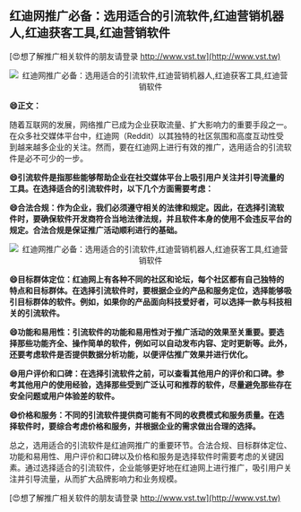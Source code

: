 ## **红迪网推广必备：选用适合的引流软件,红迪营销机器人,红迪获客工具,红迪营销软件**

[😍想了解推广相关软件的朋友请登录 http://www.vst.tw](http://www.vst.tw)

 <center><img src="https://vst.tw/MP4/tuiguang/png/0.png" alt="红迪网推广必备：选用适合的引流软件,红迪营销机器人,红迪获客工具,红迪营销软件"></center>

**😄正文：**

随着互联网的发展，网络推广已成为企业获取流量、扩大影响力的重要手段之一。在众多社交媒体平台中，红迪网（Reddit）以其独特的社区氛围和高度互动性受到越来越多企业的关注。然而，要在红迪网上进行有效的推广，选用适合的引流软件是必不可少的一步。

**😄引流软件是指那些能够帮助企业在社交媒体平台上吸引用户关注并引导流量的工具。在选择适合的引流软件时，以下几个方面需要考虑：**

**😄合法合规：作为企业，我们必须遵守相关的法律和规定。因此，在选择引流软件时，要确保软件开发商符合当地法律法规，并且软件本身的使用不会违反平台的规定。合法合规是保证推广活动顺利进行的基础。**

 <center><img src="https://vst.tw/MP4/tuiguang/png/7.png" alt="红迪网推广必备：选用适合的引流软件,红迪营销机器人,红迪获客工具,红迪营销软件"></center>

**😄目标群体定位：红迪网上有各种不同的社区和论坛，每个社区都有自己独特的特点和目标群体。在选择引流软件时，要根据企业的产品和服务定位，选择能够吸引目标群体的软件。例如，如果你的产品面向科技爱好者，可以选择一款与科技相关的引流软件。**

**😄功能和易用性：引流软件的功能和易用性对于推广活动的效果至关重要。要选择那些功能齐全、操作简单的软件，例如可以自动发布内容、定时更新等。此外，还要考虑软件是否提供数据分析功能，以便评估推广效果并进行优化。**

**😄用户评价和口碑：在选择引流软件之前，可以查看其他用户的评价和口碑。参考其他用户的使用经验，选择那些受到广泛认可和推荐的软件，尽量避免那些存在安全问题或用户体验差的软件。**

**😄价格和服务：不同的引流软件提供商可能有不同的收费模式和服务质量。在选择软件时，要综合考虑价格和服务，并根据企业的需求做出合理的选择。**

总之，选用适合的引流软件是红迪网推广的重要环节。合法合规、目标群体定位、功能和易用性、用户评价和口碑以及价格和服务是选择软件时需要考虑的关键因素。通过选择适合的引流软件，企业能够更好地在红迪网上进行推广，吸引用户关注并引导流量，从而扩大品牌影响力和业务规模。

[😍想了解推广相关软件的朋友请登录 http://www.vst.tw](http://www.vst.tw)



